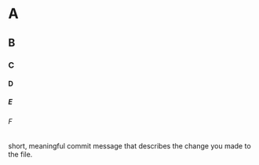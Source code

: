 # A
## B
### C
#### D
##### E
###### F
short, meaningful commit message that describes the change you made to the file.
